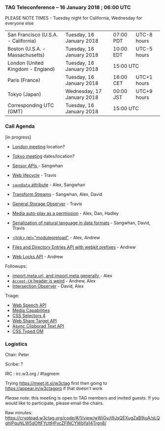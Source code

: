 ### TAG Teleconference – 16 January 2018 ; 06:00 UTC

PLEASE NOTE TIMES - Tuesday night for California, Wednesday for everyone else

<table>
<tr><td> San Francisco (U.S.A. - California) <td> Tuesday, 16 January 2018 <td> 07:00 PDT <td> UTC-8 hours
<tr><td> Boston (U.S.A. - Massachusetts) <td> Tuesday, 16 January 2018 <td> 10:00 EDT <td> UTC-5 hours
<tr><td> London (United Kingdom - England) <td> Tuesday, 16 January 2018 <td colspan=2> 15:00 UTC
<tr><td> Paris (France) <td> Tuesday, 16 January 2018 <td> 16:00 CET <td> UTC+1 hours
<tr><td> Tokyo (Japan) <td> Wednesday, 17 January 2018 <td> 00:00 JST <td> UTC+9 hours
<tr><td> Corresponding UTC (GMT) <td> Tuesday, 16 January 2018 <td colspan=2> 15:00 UTC
</table>

### Call Agenda


[in progress]

* [London meeting](https://github.com/w3ctag/meetings/tree/gh-pages/2018/01-london) location?
* [Tokyo meeting](https://github.com/w3ctag/meetings/tree/gh-pages/2018/04-tokyo) dates/location?
* [Sensor APIs ](https://github.com/w3ctag/design-reviews/issues/207) - Sangwhan 
* [Web lifecycle](https://github.com/w3ctag/design-reviews/issues/205) - Travis
* [`saveData` attribute](https://github.com/w3ctag/design-reviews/issues/204) - Alex, Sangwhan
* [Transform Streams](https://github.com/w3ctag/design-reviews/issues/211) - Sangwhan, Alex, David
* [General Storage Observer](https://github.com/w3ctag/design-reviews/issues/210) - Travis
* [Media auto-play as a permission](https://github.com/w3ctag/design-reviews/issues/203) - Alex, Dan, Hadley
* [Serialization of natural language in data formats](https://github.com/w3ctag/design-reviews/issues/178) - Sangwhan, David, Travis

* [&lt;link&gt; rel="modulepreload"](https://github.com/w3ctag/design-reviews/issues/213) - Alex, Andrew
* [Files and Directory Entries API with webkit prefixes](https://github.com/w3ctag/design-reviews/issues/215) - Andrew
* [Web Locks API](https://github.com/w3ctag/design-reviews/issues/217) - Andrew

Followups:
* [import.meta.url, and import.meta generally ](https://github.com/w3ctag/design-reviews/issues/208) - Alex
* [`Accept-CH` header is weird](https://github.com/w3ctag/design-reviews/issues/206) - Andrew, Alex
* [Intersection Observer](https://github.com/w3ctag/design-reviews/issues/197) - David, Alex

Triage:
* [Web Speech API](https://github.com/w3ctag/design-reviews/issues/214) 
* [Media Capabilities](https://github.com/w3ctag/design-reviews/issues/218) 
* [CSS Selectors 4](https://github.com/w3ctag/design-reviews/issues/219)
* [Web Share Target API](https://github.com/w3ctag/design-reviews/issues/221)
* [Async Clipborad Text API](https://github.com/w3ctag/design-reviews/issues/222)
* [CSS Typed OM](https://github.com/w3ctag/design-reviews/issues/223)

### Logistics

Chair: Peter

Scribe: ?

IRC : irc.w3.org / #tagmem

Trying https://meet.jit.si/w3ctag first then going to https://appear.in/w3ctagpro if that doesn't work

*Please note*: this meeting is open to TAG members and invited guests. If you would like to participate, please email the chairs.

Raw minutes: https://cryptpad.w3ctag.org/code/#/1/view/wWjGyJj9JsQEXugZaB9juA/sLQghIPquNLW5dOftFYcttHFvcZFlNCYWbYa14Trgn8/
